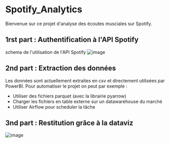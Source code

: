 # Spotify_Analytics

Bienvenue sur ce projet d'analyse des écoutes musciales sur Spotify.

## 1rst part : Authentification à l'API Spotify
schema de l'utilisation de l'API Spotify
![image](https://github.com/ah-portfolio/Spotify_Analytics/assets/110063004/9a27e2e6-0440-4269-b91e-d7494aded373)

## 2nd part : Extraction des données

Les données sont actuellement extraites en csv et directement utilisées par PowerBI. Pour automatiser le projet on peut par exemple : 
  - Utiliser des fichiers parquet (avec la librairie pyarrow)
  - Charger les fichiers en table externe sur un datawarehouse du marché
  - Utiliser Airflow pour scheduler la tâche

## 3nd part : Restitution grâce à la dataviz

![image](https://github.com/ah-portfolio/Spotify_Analytics/assets/110063004/4e4828cc-c731-41b5-ab82-190ce0510d23)
